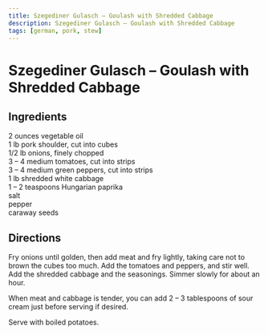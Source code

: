 ```yaml
---
title: Szegediner Gulasch – Goulash with Shredded Cabbage
description: Szegediner Gulasch – Goulash with Shredded Cabbage
tags: [german, pork, stew]
---
```


# Szegediner Gulasch – Goulash with Shredded Cabbage

## Ingredients
2 ounces vegetable oil  
1 lb pork shoulder, cut into cubes  
1/2 lb onions, finely chopped  
3 – 4 medium tomatoes, cut into strips  
3 – 4 medium green peppers, cut into strips  
1 lb shredded white cabbage  
1 – 2 teaspoons Hungarian paprika  
salt  
pepper  
caraway seeds

## Directions
Fry onions until golden, then add meat and fry lightly, taking care not to brown the cubes too much. Add the tomatoes and peppers, and stir well. Add the shredded cabbage and the seasonings. Simmer slowly for about an hour.

When meat and cabbage is tender, you can add 2 – 3 tablespoons of sour cream just before serving if desired.

Serve with boiled potatoes.